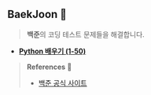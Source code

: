 ## BaekJoon 🎲

> **백준**의 코딩 테스트 문제들을 해결합니다.

+ [**Python 배우기 (1-50)**](https://github.com/DevJaepaL/Algorithms/tree/main/BaekJoon/src/PythonSeries1)


> **References** 🤝
> + <a href="https://www.acmicpc.net/">백준 공식 사이트</a>